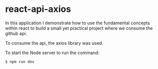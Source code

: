 # react-api-axios

In this application I demonstrate how to use the fundamental concepts within react to build a small yet practical project where we consume the github api. 

To consume the api, the axios library was used.

To start the Node server to run the command:
```bash
$ npm run dev
```

